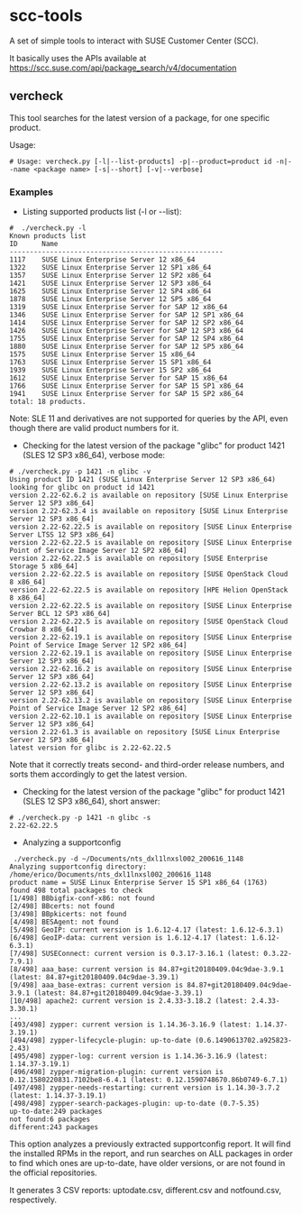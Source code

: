 # scc-tools

A set of simple tools to interact with SUSE Customer Center (SCC).

It basically uses the APIs available at https://scc.suse.com/api/package_search/v4/documentation

## vercheck

This tool searches for the latest version of a package, for one specific product.

Usage: 
```
# Usage: vercheck.py [-l|--list-products] -p|--product=product id -n|--name <package name> [-s|--short] [-v|--verbose]
```

### Examples


* Listing supported products list (-l or --list):

```
#  ./vercheck.py -l
Known products list
ID      Name
-----------------------------------------------------
1117    SUSE Linux Enterprise Server 12 x86_64
1322    SUSE Linux Enterprise Server 12 SP1 x86_64
1357    SUSE Linux Enterprise Server 12 SP2 x86_64
1421    SUSE Linux Enterprise Server 12 SP3 x86_64
1625    SUSE Linux Enterprise Server 12 SP4 x86_64
1878    SUSE Linux Enterprise Server 12 SP5 x86_64
1319    SUSE Linux Enterprise Server for SAP 12 x86_64
1346    SUSE Linux Enterprise Server for SAP 12 SP1 x86_64
1414    SUSE Linux Enterprise Server for SAP 12 SP2 x86_64
1426    SUSE Linux Enterprise Server for SAP 12 SP3 x86_64
1755    SUSE Linux Enterprise Server for SAP 12 SP4 x86_64
1880    SUSE Linux Enterprise Server for SAP 12 SP5 x86_64
1575    SUSE Linux Enterprise Server 15 x86_64
1763    SUSE Linux Enterprise Server 15 SP1 x86_64
1939    SUSE Linux Enterprise Server 15 SP2 x86_64
1612    SUSE Linux Enterprise Server for SAP 15 x86_64
1766    SUSE Linux Enterprise Server for SAP 15 SP1 x86_64
1941    SUSE Linux Enterprise Server for SAP 15 SP2 x86_64
total: 18 products.
``` 

Note: SLE 11 and derivatives are not supported for queries by the API, even though there are valid product numbers for it.

*  Checking for the latest version of the package "glibc" for product 1421 (SLES 12 SP3 x86_64), verbose mode:

```
# ./vercheck.py -p 1421 -n glibc -v
Using product ID 1421 (SUSE Linux Enterprise Server 12 SP3 x86_64)
looking for glibc on product id 1421
version 2.22-62.6.2 is available on repository [SUSE Linux Enterprise Server 12 SP3 x86_64]
version 2.22-62.3.4 is available on repository [SUSE Linux Enterprise Server 12 SP3 x86_64]
version 2.22-62.22.5 is available on repository [SUSE Linux Enterprise Server LTSS 12 SP3 x86_64]
version 2.22-62.22.5 is available on repository [SUSE Linux Enterprise Point of Service Image Server 12 SP2 x86_64]
version 2.22-62.22.5 is available on repository [SUSE Enterprise Storage 5 x86_64]
version 2.22-62.22.5 is available on repository [SUSE OpenStack Cloud 8 x86_64]
version 2.22-62.22.5 is available on repository [HPE Helion OpenStack 8 x86_64]
version 2.22-62.22.5 is available on repository [SUSE Linux Enterprise Server BCL 12 SP3 x86_64]
version 2.22-62.22.5 is available on repository [SUSE OpenStack Cloud Crowbar 8 x86_64]
version 2.22-62.19.1 is available on repository [SUSE Linux Enterprise Point of Service Image Server 12 SP2 x86_64]
version 2.22-62.19.1 is available on repository [SUSE Linux Enterprise Server 12 SP3 x86_64]
version 2.22-62.16.2 is available on repository [SUSE Linux Enterprise Server 12 SP3 x86_64]
version 2.22-62.13.2 is available on repository [SUSE Linux Enterprise Server 12 SP3 x86_64]
version 2.22-62.13.2 is available on repository [SUSE Linux Enterprise Point of Service Image Server 12 SP2 x86_64]
version 2.22-62.10.1 is available on repository [SUSE Linux Enterprise Server 12 SP3 x86_64]
version 2.22-61.3 is available on repository [SUSE Linux Enterprise Server 12 SP3 x86_64]
latest version for glibc is 2.22-62.22.5
```

Note that it correctly treats second- and third-order release numbers, and sorts them accordingly to get the latest version.


* Checking for the latest version of the package "glibc" for product 1421 (SLES 12 SP3 x86_64), short answer:
```
# ./vercheck.py -p 1421 -n glibc -s
2.22-62.22.5

```

* Analyzing a supportconfig
```
 ./vercheck.py -d ~/Documents/nts_dxl1lnxsl002_200616_1148 
Analyzing supportconfig directory: /home/erico/Documents/nts_dxl1lnxsl002_200616_1148
product name = SUSE Linux Enterprise Server 15 SP1 x86_64 (1763)
found 498 total packages to check
[1/498] BBbigfix-conf-x86: not found
[2/498] BBcerts: not found
[3/498] BBpkicerts: not found
[4/498] BESAgent: not found
[5/498] GeoIP: current version is 1.6.12-4.17 (latest: 1.6.12-6.3.1)
[6/498] GeoIP-data: current version is 1.6.12-4.17 (latest: 1.6.12-6.3.1)
[7/498] SUSEConnect: current version is 0.3.17-3.16.1 (latest: 0.3.22-7.9.1)
[8/498] aaa_base: current version is 84.87+git20180409.04c9dae-3.9.1 (latest: 84.87+git20180409.04c9dae-3.39.1)
[9/498] aaa_base-extras: current version is 84.87+git20180409.04c9dae-3.9.1 (latest: 84.87+git20180409.04c9dae-3.39.1)
[10/498] apache2: current version is 2.4.33-3.18.2 (latest: 2.4.33-3.30.1)
...
[493/498] zypper: current version is 1.14.36-3.16.9 (latest: 1.14.37-3.19.1)
[494/498] zypper-lifecycle-plugin: up-to-date (0.6.1490613702.a925823-2.43)
[495/498] zypper-log: current version is 1.14.36-3.16.9 (latest: 1.14.37-3.19.1)
[496/498] zypper-migration-plugin: current version is 0.12.1580220831.7102be8-6.4.1 (latest: 0.12.1590748670.86b0749-6.7.1)
[497/498] zypper-needs-restarting: current version is 1.14.30-3.7.2 (latest: 1.14.37-3.19.1)
[498/498] zypper-search-packages-plugin: up-to-date (0.7-5.35)
up-to-date:249 packages
not found:6 packages
different:243 packages
```

This option analyzes a previously extracted supportconfig report. It will find the installed RPMs in the report, and run
searches on ALL packages in order to find which ones are up-to-date, have older versions, or are not found in the official
repositories.

It generates 3 CSV reports: uptodate.csv, different.csv and notfound.csv, respectively.

